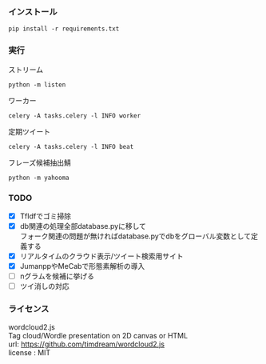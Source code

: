 ### インストール
```
pip install -r requirements.txt
```

### 実行
ストリーム
```
python -m listen
```
ワーカー
```
celery -A tasks.celery -l INFO worker
```
定期ツイート
```
celery -A tasks.celery -l INFO beat
```
フレーズ候補抽出鯖
```
python -m yahooma
```

### TODO

- [x] TfIdfでゴミ掃除
- [x] db関連の処理全部database.pyに移して  
フォーク関連の問題が無ければdatabase.pyでdbをグローバル変数として定義する
- [x] リアルタイムのクラウド表示/ツイート検索用サイト
- [x] JumanppやMeCabで形態素解析の導入
- [ ] nグラムを候補に挙げる
- [ ] ツイ消しの対応

### ライセンス

wordcloud2.js  
Tag cloud/Wordle presentation on 2D canvas or HTML  
url: https://github.com/timdream/wordcloud2.js  
license : MIT
